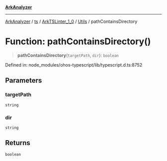 [**ArkAnalyzer**](../../../../../../../../README.md)

***

[ArkAnalyzer](../../../../../../../../globals.md) / [ts](../../../../../README.md) / [ArkTSLinter\_1\_0](../../../README.md) / [Utils](../README.md) / pathContainsDirectory

# Function: pathContainsDirectory()

> **pathContainsDirectory**(`targetPath`, `dir`): `boolean`

Defined in: node\_modules/ohos-typescript/lib/typescript.d.ts:8752

## Parameters

### targetPath

`string`

### dir

`string`

## Returns

`boolean`

